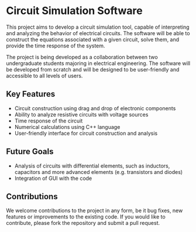 # Circuit Simulation Software

This project aims to develop a circuit simulation tool, capable of interpreting and analyzing the behavior of electrical circuits. The software will be able to construct the equations associated with a given circuit, solve them, and provide the time response of the system. 

The project is being developed as a collaboration between two undergraduate students majoring in electrical engineering. The software will be developed from scratch and will be designed to be user-friendly and accessible to all levels of users.

## Key Features

- Circuit construction using drag and drop of electronic components
- Ability to analyze resistive circuits with voltage sources
- Time response of the circuit 
- Numerical calculations using C++ language 
- User-friendly interface for circuit construction and analysis

## Future Goals

- Analysis of circuits with differential elements, such as inductors, capacitors and more advanced elements (e.g. transistors and diodes)
- Integration of GUI with the code 

## Contributions

We welcome contributions to the project in any form, be it bug fixes, new features or improvements to the existing code. If you would like to contribute, please fork the repository and submit a pull request.
